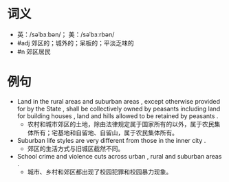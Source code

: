 # 词义
- 英：/səˈbɜːbən/； 美：/səˈbɜːrbən/
- #adj 郊区的；城外的；呆板的；平淡乏味的
- #n 郊区居民
# 例句
- Land in the rural areas and suburban areas , except otherwise provided for by the State , shall be collectively owned by peasants including land for building houses , land and hills allowed to be retained by peasants .
	- 农村和城市郊区的土地，除由法律规定属于国家所有的以外，属于农民集体所有；宅基地和自留地、自留山，属于农民集体所有。
- Suburban life styles are very different from those in the inner city .
	- 郊区的生活方式与旧城区截然不同。
- School crime and violence cuts across urban , rural and suburban areas .
	- 城市、乡村和郊区都出现了校园犯罪和校园暴力现象。
